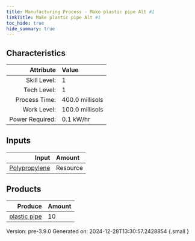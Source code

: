 ```yaml
---
title: Manufacturing Process - Make plastic pipe Alt #1
linkTitle: Make plastic pipe Alt #1
toc_hide: true
hide_summary: true
---
```



## Characteristics

| Attribute      | Value |
|--------:|:------|
|Skill Level:|1|
|Tech Level:|1|
|Process Time:|400.0 millisols|
|Work Level:|100.0 millisols|
|Power Required:|0.1 kW/hr|

## Inputs

| Input      | Amount |
|--------:|:------|
|[Polypropylene](/docs/definitions/resource/polypropylene)|Resource|10.0 kg|

## Products


| Produce      | Amount |
|--------:|:------|
|[plastic pipe](/docs/definitions/part/plastic-pipe)|10|


Version: pre-3.9.0 Generated on: 2024-12-28T13:30:57.2428854
{.small }

